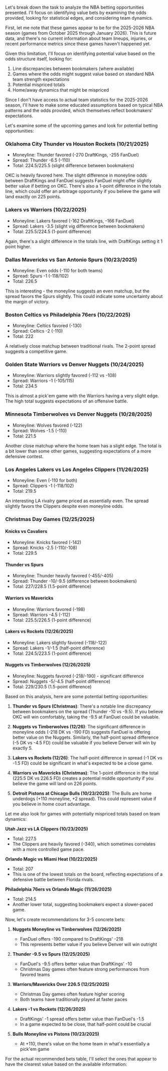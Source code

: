 Let's break down the task to analyze the NBA betting opportunities presented. I'll focus on identifying value bets by examining the odds provided, looking for statistical edges, and considering team dynamics.

First, let me note that these games appear to be for the 2025-2026 NBA season (games from October 2025 through January 2026). This is future data, and there's no current information about team lineups, injuries, or recent performance metrics since these games haven't happened yet.

Given this limitation, I'll focus on identifying potential value based on the odds structure itself, looking for:

1. Line discrepancies between bookmakers (where available)
2. Games where the odds might suggest value based on standard NBA team strength expectations
3. Potential mispriced totals
4. Home/away dynamics that might be mispriced

Since I don't have access to actual team statistics for the 2025-2026 season, I'll have to make some educated assumptions based on typical NBA patterns and the odds provided, which themselves reflect bookmakers' expectations.

Let's examine some of the upcoming games and look for potential betting opportunities:

### Oklahoma City Thunder vs Houston Rockets (10/21/2025)
- Moneyline: Thunder favored (-270 DraftKings, -255 FanDuel)
- Spread: Thunder -6.5 (-110)
- Total: 224.5/225.5 (slight difference between bookmakers)

OKC is heavily favored here. The slight difference in moneyline odds between DraftKings and FanDuel suggests FanDuel might offer slightly better value if betting on OKC. There's also a 1-point difference in the totals line, which could offer an arbitrage opportunity if you believe the game will land exactly on 225 points.

### Lakers vs Warriors (10/22/2025)
- Moneyline: Lakers favored (-162 DraftKings, -166 FanDuel)
- Spread: Lakers -3.5 (slight vig difference between bookmakers)
- Total: 225.5/224.5 (1-point difference)

Again, there's a slight difference in the totals line, with DraftKings setting it 1 point higher.

### Dallas Mavericks vs San Antonio Spurs (10/23/2025)
- Moneyline: Even odds (-110 for both teams)
- Spread: Spurs -1 (-118/102)
- Total: 226.5

This is interesting - the moneyline suggests an even matchup, but the spread favors the Spurs slightly. This could indicate some uncertainty about the margin of victory.

### Boston Celtics vs Philadelphia 76ers (10/22/2025)
- Moneyline: Celtics favored (-130)
- Spread: Celtics -2 (-110)
- Total: 222

A relatively close matchup between traditional rivals. The 2-point spread suggests a competitive game.

### Golden State Warriors vs Denver Nuggets (10/24/2025)
- Moneyline: Warriors slightly favored (-112 vs -108)
- Spread: Warriors -1 (-105/115)
- Total: 234.5

This is almost a pick'em game with the Warriors having a very slight edge. The high total suggests expectations of an offensive battle.

### Minnesota Timberwolves vs Denver Nuggets (10/28/2025)
- Moneyline: Wolves favored (-122)
- Spread: Wolves -1.5 (-110)
- Total: 221.5

Another close matchup where the home team has a slight edge. The total is a bit lower than some other games, suggesting expectations of a more defensive contest.

### Los Angeles Lakers vs Los Angeles Clippers (11/26/2025)
- Moneyline: Even (-110 for both)
- Spread: Clippers -1 (-118/102)
- Total: 219.5

An interesting LA rivalry game priced as essentially even. The spread slightly favors the Clippers despite even moneyline odds.

### Christmas Day Games (12/25/2025)

#### Knicks vs Cavaliers
- Moneyline: Knicks favored (-142)
- Spread: Knicks -2.5 (-110/-108)
- Total: 229.5

#### Thunder vs Spurs
- Moneyline: Thunder heavily favored (-455/-405)
- Spread: Thunder -10/-9.5 (difference between bookmakers)
- Total: 227/228.5 (1.5-point difference)

#### Warriors vs Mavericks
- Moneyline: Warriors favored (-198)
- Spread: Warriors -4.5 (-112)
- Total: 225.5/226.5 (1-point difference)

#### Lakers vs Rockets (12/26/2025)
- Moneyline: Lakers slightly favored (-118/-122)
- Spread: Lakers -1/-1.5 (half-point difference)
- Total: 224.5/223.5 (1-point difference)

#### Nuggets vs Timberwolves (12/26/2025)
- Moneyline: Nuggets favored (-218/-190) - significant difference
- Spread: Nuggets -5/-4.5 (half-point difference)
- Total: 229/230.5 (1.5-point difference)

Based on this analysis, here are some potential betting opportunities:

1. **Thunder vs Spurs (Christmas)**: There's a notable line discrepancy between bookmakers on the spread (Thunder -10 vs -9.5). If you believe OKC will win comfortably, taking the -9.5 at FanDuel could be valuable.

2. **Nuggets vs Timberwolves (12/26)**: The significant difference in moneyline odds (-218 DK vs -190 FD) suggests FanDuel is offering better value on the Nuggets. Similarly, the half-point spread difference (-5 DK vs -4.5 FD) could be valuable if you believe Denver will win by exactly 5.

3. **Lakers vs Rockets (12/26)**: The half-point difference in spread (-1 DK vs -1.5 FD) could be significant in what's expected to be a close game.

4. **Warriors vs Mavericks (Christmas)**: The 1-point difference in the total (225.5 DK vs 226.5 FD) creates a potential middle opportunity if you believe the game will land on 226 points.

5. **Detroit Pistons at Chicago Bulls (10/23/2025)**: The Bulls are home underdogs (+110 moneyline, +2 spread). This could represent value if you believe in home court advantage.

Let me also look for games with potentially mispriced totals based on team dynamics:

**Utah Jazz vs LA Clippers (10/23/2025)**
- Total: 227.5
- The Clippers are heavily favored (-340), which sometimes correlates with a more controlled game pace.

**Orlando Magic vs Miami Heat (10/22/2025)**
- Total: 207
- This is one of the lowest totals on the board, reflecting expectations of a defensive battle between Florida rivals.

**Philadelphia 76ers vs Orlando Magic (11/26/2025)**
- Total: 214.5
- Another lower total, suggesting bookmakers expect a slower-paced game.

Now, let's create recommendations for 3-5 concrete bets:

1. **Nuggets Moneyline vs Timberwolves (12/26/2025)**
   - FanDuel offers -190 compared to DraftKings' -218
   - This represents better value if you believe Denver will win outright

2. **Thunder -9.5 vs Spurs (12/25/2025)**
   - FanDuel's -9.5 offers better value than DraftKings' -10
   - Christmas Day games often feature strong performances from favored teams

3. **Warriors/Mavericks Over 226.5 (12/25/2025)**
   - Christmas Day games often feature higher scoring
   - Both teams have traditionally played at faster paces

4. **Lakers -1 vs Rockets (12/26/2025)**
   - DraftKings' -1 spread offers better value than FanDuel's -1.5
   - In a game expected to be close, that half-point could be crucial

5. **Bulls Moneyline vs Pistons (10/23/2025)**
   - At +110, there's value on the home team in what's essentially a pick'em game

For the actual recommended bets table, I'll select the ones that appear to have the clearest value based on the available information: